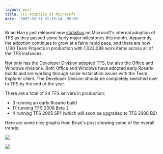 ```yaml
---
layout: post
title: TFS Adoption at Microsoft
date: '2007-09-21 21:33:24 -05:00'
---
```


Brian Harry just released new [statistics](http://blogs.msdn.com/bharry/archive/2007/09/15/update-on-microsoft-tfs-adoption.aspx) on Microsoft's internal adoption of TFS as they passed some fairly major milestones this month. Apparently, the adoption continues to grow at a fairly rapid pace, and there are now 1,160 Team Projects in production with 1,023,088 work items across all of the TFS instances.

Not only has the Developer Division adopted TFS, but also the Office and Windows divisions. Both Office and Windows have adopted early Rosario builds and are working through some installation issues with the Team Explorer client. The Developer Division should be completely switched over to TFS by the end of the year.

There are a total of 24 TFS servers in production:

*   3 running an early Rosario build
*   17 running TFS 2008 Beta 2
*   4 running TFS 2005 SP1 (which will soon be upgraded to TFS 2008 B2) 

Here are some nice graphs from Brian's post showing some of the overall trends:

![](http://blogs.msdn.com/blogfiles/bharry/WindowsLiveWriter/UpdateonMicrosoftTFSadoption_7B90/clip_image002.gif)

![](http://blogs.msdn.com/blogfiles/bharry/WindowsLiveWriter/UpdateonMicrosoftTFSadoption_7B90/clip_image002%5B1%5D.gif)
